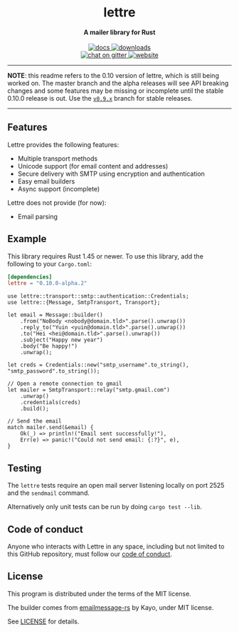 <h1 align="center">lettre</h1>
<div align="center">
 <strong>
   A mailer library for Rust
 </strong>
</div>

<br />

<div align="center">
  <a href="https://docs.rs/lettre">
    <img src="https://docs.rs/lettre/badge.svg"
      alt="docs" />
  </a>
  <a href="https://crates.io/crates/lettre">
    <img src="https://img.shields.io/crates/d/lettre.svg"
      alt="downloads" />
  </a>
  <br />
  <a href="https://gitter.im/lettre/lettre">
    <img src="https://badges.gitter.im/lettre/lettre.svg"
      alt="chat on gitter" />
  </a>
  <a href="https://lettre.rs">
    <img src="https://img.shields.io/badge/visit-website-blueviolet"
      alt="website" />
  </a>
</div>

---

**NOTE**: this readme refers to the 0.10 version of lettre, which is
still being worked on. The master branch and the alpha releases will see
API breaking changes and some features may be missing or incomplete until
the stable 0.10.0 release is out.
Use the [`v0.9.x`](https://github.com/lettre/lettre/tree/v0.9.x) branch for stable releases.

---

## Features

Lettre provides the following features:

* Multiple transport methods
* Unicode support (for email content and addresses)
* Secure delivery with SMTP using encryption and authentication
* Easy email builders
* Async support (incomplete)

Lettre does not provide (for now):

* Email parsing

## Example

This library requires Rust 1.45 or newer.
To use this library, add the following to your `Cargo.toml`:


```toml
[dependencies]
lettre = "0.10.0-alpha.2"
```

```rust,no_run
use lettre::transport::smtp::authentication::Credentials;
use lettre::{Message, SmtpTransport, Transport};

let email = Message::builder()
    .from("NoBody <nobody@domain.tld>".parse().unwrap())
    .reply_to("Yuin <yuin@domain.tld>".parse().unwrap())
    .to("Hei <hei@domain.tld>".parse().unwrap())
    .subject("Happy new year")
    .body("Be happy!")
    .unwrap();

let creds = Credentials::new("smtp_username".to_string(), "smtp_password".to_string());

// Open a remote connection to gmail
let mailer = SmtpTransport::relay("smtp.gmail.com")
    .unwrap()
    .credentials(creds)
    .build();

// Send the email
match mailer.send(&email) {
    Ok(_) => println!("Email sent successfully!"),
    Err(e) => panic!("Could not send email: {:?}", e),
}
```

## Testing

The `lettre` tests require an open mail server listening locally on port 2525 and the `sendmail` command.

Alternatively only unit tests can be run by doing `cargo test --lib`.

## Code of conduct

Anyone who interacts with Lettre in any space, including but not limited to
this GitHub repository, must follow our [code of conduct](https://github.com/lettre/lettre/blob/master/CODE_OF_CONDUCT.md).

## License

This program is distributed under the terms of the MIT license.

The builder comes from [emailmessage-rs](https://github.com/katyo/emailmessage-rs) by
Kayo, under MIT license.

See [LICENSE](./LICENSE) for details.
